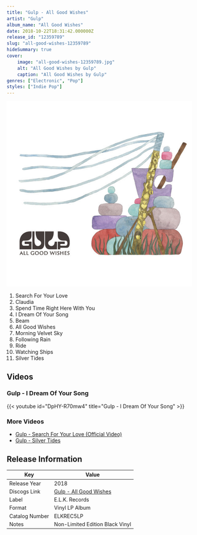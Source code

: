 ```yaml
---
title: "Gulp - All Good Wishes"
artist: "Gulp"
album_name: "All Good Wishes"
date: 2018-10-22T18:31:42.000000Z
release_id: "12359789"
slug: "all-good-wishes-12359789"
hideSummary: true
cover:
    image: "all-good-wishes-12359789.jpg"
    alt: "All Good Wishes by Gulp"
    caption: "All Good Wishes by Gulp"
genres: ["Electronic", "Pop"]
styles: ["Indie Pop"]
---
```


![All Good Wishes by Gulp](all-good-wishes-12359789.jpg)

<!-- section break -->

1. Search For Your Love
2. Claudia
3. Spend Time Right Here With You
4. I Dream Of Your Song
5. Beam
6. All Good Wishes
7. Morning Velvet Sky
8. Following Rain
9. Ride
10. Watching Ships
11. Silver Tides

<!-- section break -->




## Videos
### Gulp - I Dream Of Your Song
{{< youtube id="DpHY-R70mw4" title="Gulp - I Dream Of Your Song" >}}<br>

### More Videos

- [Gulp - Search For Your Love (Official Video)](https://www.youtube.com/watch?v=Vr3Ib8vomG0)
- [Gulp - Silver Tides](https://www.youtube.com/watch?v=pGny1SQOXeE)


## Release Information
|  Key           | Value                                                |
| ---------------| ---------------------------------------------------- |
| Release Year   | 2018                                   |
| Discogs Link   | [Gulp - All Good Wishes](https://www.discogs.com/release/12359789-Gulp-All-Good-Wishes) |
| Label          | E.L.K. Records |
| Format         | Vinyl LP Album |
| Catalog Number | ELKREC5LP |
| Notes | Non-Limited Edition Black Vinyl |
